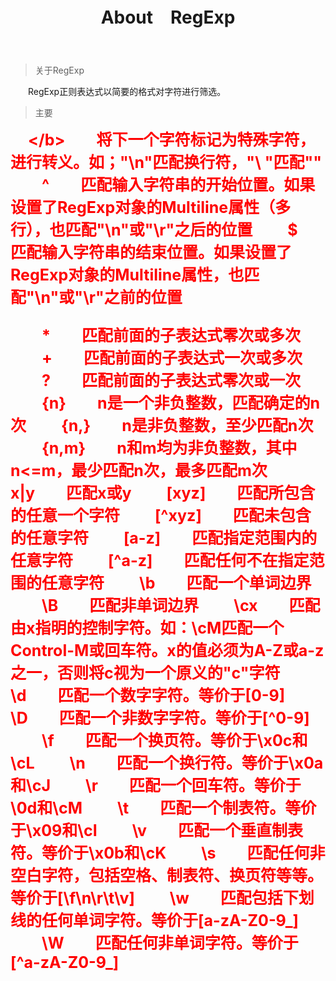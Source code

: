 ﻿---
title: About　RegExp
categories: 甫夸之谈———正则
tags: "<b style='font-size:40px;'>RegExp</b>"
---

>关于RegExp

　　RegExp正则表达式以简要的格式对字符进行筛选。

>主要

　　<b style="color:red;font-size:25px;">\</b>　　将下一个字符标记为特殊字符，进行转义。如；"\n"匹配换行符，"\ \"匹配"\"
　　<b style="color:red;font-size:25px;">^</b>　　匹配输入字符串的开始位置。如果设置了RegExp对象的Multiline属性（多行），也匹配"\n"或"\r"之后的位置
　　<b style="color:red;font-size:25px;">$</b>　　匹配输入字符串的结束位置。如果设置了RegExp对象的Multiline属性，也匹配"\n"或"\r"之前的位置

<!---more---> 

　　<b style="color:red;font-size:25px;">*</b>　　匹配前面的子表达式零次或多次
　　<b style="color:red;font-size:25px;">+</b>　　匹配前面的子表达式一次或多次
　　<b style="color:red;font-size:25px;">?</b>　　匹配前面的子表达式零次或一次
　　<b style="color:red;font-size:25px;">{n}</b>　　n是一个非负整数，匹配确定的n次
　　<b style="color:red;font-size:25px;">{n,}</b>　　n是非负整数，至少匹配n次
　　<b style="color:red;font-size:25px;">{n,m}</b>　　n和m均为非负整数，其中n<=m，最少匹配n次，最多匹配m次
　　<b style="color:red;font-size:25px;">x|y</b>　　匹配x或y
　　<b style="color:red;font-size:25px;">[xyz]</b>　　匹配所包含的任意一个字符
　　<b style="color:red;font-size:25px;">[^xyz]</b>　　匹配未包含的任意字符
　　<b style="color:red;font-size:25px;">[a-z]</b>　　匹配指定范围内的任意字符
　　<b style="color:red;font-size:25px;">[^a-z]</b>　　匹配任何不在指定范围的任意字符
　　<b style="color:red;font-size:25px;">\b</b>　　匹配一个单词边界
　　<b style="color:red;font-size:25px;">\B</b>　　匹配非单词边界
　　<b style="color:red;font-size:25px;">\cx</b>　　匹配由x指明的控制字符。如：\cM匹配一个Control-M或回车符。x的值必须为A-Z或a-z之一，否则将c视为一个原义的"c"字符
　　<b style="color:red;font-size:25px;">\d</b>　　匹配一个数字字符。等价于[0-9]
　　<b style="color:red;font-size:25px;">\D</b>　　匹配一个非数字字符。等价于[^0-9]
　　<b style="color:red;font-size:25px;">\f</b>　　匹配一个换页符。等价于\x0c和\cL
　　<b style="color:red;font-size:25px;">\n</b>　　匹配一个换行符。等价于\x0a和\cJ
　　<b style="color:red;font-size:25px;">\r</b>　　匹配一个回车符。等价于\0d和\cM
　　<b style="color:red;font-size:25px;">\t</b>　　匹配一个制表符。等价于\x09和\cI
　　<b style="color:red;font-size:25px;">\v</b>　　匹配一个垂直制表符。等价于\x0b和\cK
　　<b style="color:red;font-size:25px;">\s</b>　　匹配任何非空白字符，包括空格、制表符、换页符等等。等价于[\f\n\r\t\v]
　　<b style="color:red;font-size:25px;">\w</b>　　匹配包括下划线的任何单词字符。等价于[a-zA-Z0-9_]
　　<b style="color:red;font-size:25px;">\W</b>　　匹配任何非单词字符。等价于[^a-zA-Z0-9_]
































